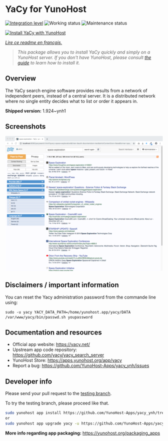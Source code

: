 <!--
N.B.: This README was automatically generated by https://github.com/YunoHost/apps/tree/master/tools/README-generator
It shall NOT be edited by hand.
-->

# YaCy for YunoHost

[![Integration level](https://dash.yunohost.org/integration/yacy.svg)](https://dash.yunohost.org/appci/app/yacy) ![Working status](https://ci-apps.yunohost.org/ci/badges/yacy.status.svg) ![Maintenance status](https://ci-apps.yunohost.org/ci/badges/yacy.maintain.svg)

[![Install YaCy with YunoHost](https://install-app.yunohost.org/install-with-yunohost.svg)](https://install-app.yunohost.org/?app=yacy)

*[Lire ce readme en français.](./README_fr.md)*

> *This package allows you to install YaCy quickly and simply on a YunoHost server.
If you don't have YunoHost, please consult [the guide](https://yunohost.org/#/install) to learn how to install it.*

## Overview

The YaCy search engine software provides results from a network of independent peers, instead of a central server. It is a distributed network where no single entity decides what to list or order it appears in.


**Shipped version:** 1.924~ynh1

## Screenshots

![Screenshot of YaCy](./doc/screenshots/screenshot01.png)

## Disclaimers / important information

You can reset the Yacy administration password from the commande line using:

```
sudo -u yacy YACY_DATA_PATH=/home/yunohost.app/yacy/DATA /var/www/yacy/bin/passwd.sh youpassword
```

## Documentation and resources

* Official app website: <https://yacy.net/>
* Upstream app code repository: <https://github.com/yacy/yacy_search_server>
* YunoHost Store: <https://apps.yunohost.org/app/yacy>
* Report a bug: <https://github.com/YunoHost-Apps/yacy_ynh/issues>

## Developer info

Please send your pull request to the [testing branch](https://github.com/YunoHost-Apps/yacy_ynh/tree/testing).

To try the testing branch, please proceed like that.

``` bash
sudo yunohost app install https://github.com/YunoHost-Apps/yacy_ynh/tree/testing --debug
or
sudo yunohost app upgrade yacy -u https://github.com/YunoHost-Apps/yacy_ynh/tree/testing --debug
```

**More info regarding app packaging:** <https://yunohost.org/packaging_apps>
